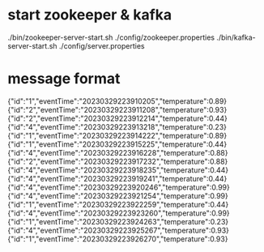 # start zookeeper & kafka
./bin/zookeeper-server-start.sh ./config/zookeeper.properties
./bin/kafka-server-start.sh ./config/server.properties

# message format
{"id":"1","eventTime":"20230329223910205","temperature":0.89}
{"id":"2","eventTime":"20230329223911208","temperature":0.93}
{"id":"2","eventTime":"20230329223912214","temperature":0.44}
{"id":"4","eventTime":"20230329223913218","temperature":0.23}
{"id":"1","eventTime":"20230329223914222","temperature":0.89}
{"id":"1","eventTime":"20230329223915225","temperature":0.44}
{"id":"4","eventTime":"20230329223916228","temperature":0.88}
{"id":"2","eventTime":"20230329223917232","temperature":0.88}
{"id":"4","eventTime":"20230329223918235","temperature":0.44}
{"id":"4","eventTime":"20230329223919241","temperature":0.44}
{"id":"4","eventTime":"20230329223920246","temperature":0.99}
{"id":"4","eventTime":"20230329223921254","temperature":0.99}
{"id":"1","eventTime":"20230329223922259","temperature":0.44}
{"id":"4","eventTime":"20230329223923260","temperature":0.99}
{"id":"1","eventTime":"20230329223924263","temperature":0.23}
{"id":"4","eventTime":"20230329223925267","temperature":0.93}
{"id":"1","eventTime":"20230329223926270","temperature":0.93}
